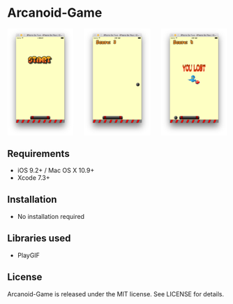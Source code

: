 # Arcanoid-Game

<p align="center">
<img align="left" src="s1.png" height="30%" width="30%" alt=""/>
<img align="center" src="s2.png" height="30%" width="30%" alt=""/>
<img align="right" src="s3.png" height="30%" width="30%" alt=""/>


</p>


## Requirements

- iOS 9.2+ / Mac OS X 10.9+
- Xcode 7.3+

## Installation

- No installation required

## Libraries used

- PlayGIF

## License

Arcanoid-Game is released under the MIT license. See LICENSE for details.
